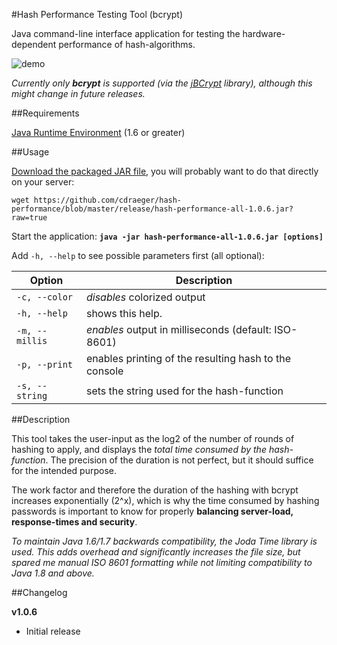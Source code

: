 #Hash Performance Testing Tool (bcrypt)

Java command-line interface application for testing the hardware-dependent performance of hash-algorithms.

![demo](http://i.imgur.com/RFCnuRY.gif)

_Currently only **bcrypt** is supported (via the [jBCrypt](http://www.mindrot.org/projects/jBCrypt/) library), although this might change in future releases._

##Requirements

[Java Runtime Environment](http://www.oracle.com/technetwork/java/javase/downloads/index.html) (1.6 or greater)

##Usage

[Download the packaged JAR file](https://github.com/cdraeger/hash-performance/blob/master/release/hash-performance-all-1.0.6.jar?raw=true), you will probably want to do that directly on your server:

`wget https://github.com/cdraeger/hash-performance/blob/master/release/hash-performance-all-1.0.6.jar?raw=true`

Start the application: **`java -jar hash-performance-all-1.0.6.jar [options]`**

Add `-h, --help` to see possible parameters first (all optional):

Option                | Description
--------------------- | ------------------------------------------------------
`-c, --color`         | _disables_ colorized output
`-h, --help`          | shows this help.
`-m, --millis`        | _enables_ output in milliseconds (default: ISO-8601)
`-p, --print`         | enables printing of the resulting hash to the console
`-s, --string` <arg>  | sets the string used for the hash-function

##Description

This tool takes the user-input as the log2 of the number of rounds of hashing to apply, and displays the _total time consumed by the hash-function_. The precision of the duration is not perfect, but it should suffice for the intended purpose.

The work factor and therefore the duration of the hashing with bcrypt increases exponentially (2^x), which is why the time consumed by hashing passwords is important to know for properly __balancing server-load, response-times and security__.

_To maintain Java 1.6/1.7 backwards compatibility, the Joda Time library is used. This adds overhead and significantly increases the file size, but spared me manual ISO 8601 formatting while not limiting compatibility to Java 1.8 and above._

##Changelog

**v1.0.6**

* Initial release
